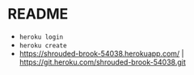 # README

- `heroku login`
- `heroku create`
-  https://shrouded-brook-54038.herokuapp.com/ | https://git.heroku.com/shrouded-brook-54038.git
